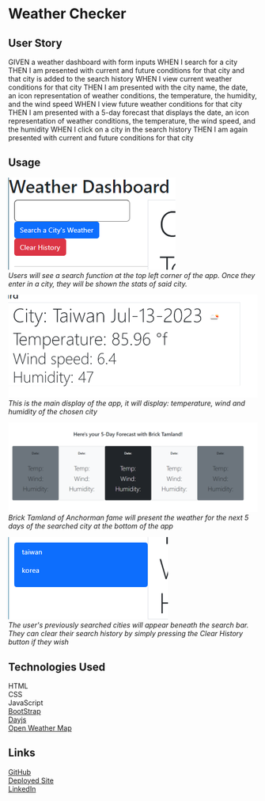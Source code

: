 # Weather Checker #

## User Story ##

GIVEN a weather dashboard with form inputs
WHEN I search for a city
THEN I am presented with current and future conditions for that city and that city is added to the search history
WHEN I view current weather conditions for that city
THEN I am presented with the city name, the date, an icon representation of weather conditions, the temperature, the humidity, and the wind speed
WHEN I view future weather conditions for that city
THEN I am presented with a 5-day forecast that displays the date, an icon representation of weather conditions, the temperature, the wind speed, and the humidity
WHEN I click on a city in the search history
THEN I am again presented with current and future conditions for that city

## Usage ##
![Search Function](/assets/images/searchcity.png)<br>
*Users will see a search function at the top left corner of the app. Once they enter in a city, they will be shown the stats of said city.*

![Main Display](/assets/images/maindisplay.png) <br>
*This is the main display of the app, it will display: temperature, wind and humidity of the chosen city*

![5-day Forecast](/assets/images/fivedayforecast.png) <br>
*Brick Tamland of Anchorman fame will present the weather for the next 5 days of the searched city at the bottom of the app*

![Previously Searched](/assets/images/previouslysearched.png)<br>
*The user's previously searched cities will appear beneath the search bar. They can clear their search history by simply pressing the Clear History button if they wish*

## Technologies Used ##
HTML<br>
CSS<br>
JavaScript<br>
[BootStrap](http://www.getbootstrap.com) <br>
[Dayjs](http://www.day.js.org)<br>
[Open Weather Map](http//www.openweathermap.org/api) <br>

## Links ##
[GitHub](http://www.github.com/chapjae/weather-checker)<br>
[Deployed Site](https://chapjae.github.io/weather-checker/)<br>
[LinkedIn](http://www.linkedin.com/in/jay-liu-3208a3bb/)<br>